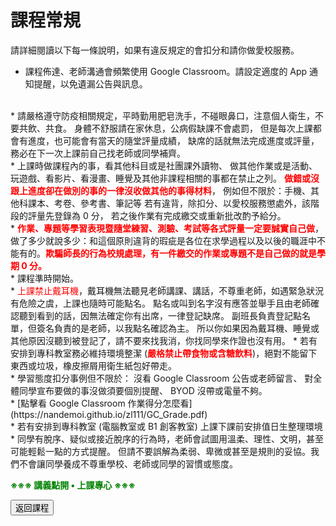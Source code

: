 
# 課程常規

請詳細閱讀以下每一條說明，如果有違反規定的會扣分和請你做愛校服務。

<!--* 課程全學期使用電腦，規劃全學期 BYOD (自帶電腦)，每次上課前一天請確保電池蓄電充足。如有問題請第一週上課提出。-->
* 課程佈達、老師溝通會頻繁使用 Google Classroom。請設定適度的 App 通知提醒，以免遺漏公告與訊息。
<br>
* 請嚴格遵守防疫相關規定，平時勤用肥皂洗手，不碰眼鼻口，注意個人衛生，不要共飲、共食。
身體不舒服請在家休息，公病假缺課不會處罰，
但是每次上課都會有進度，也可能會有當天的隨堂評量成績，
缺席的話就無法完成進度或評量，務必在下一次上課前自己找老師或同學補齊。
<br>
* 上課時做課程內的事，看其他科目或是社團課外讀物、
做其他作業或是活動、玩遊戲、看影片、看漫畫、睡覺及其他非課程相關的事都在禁止之列。
<b><span style="color:red">做錯或沒跟上進度卻在做別的事的一律沒收做其他的事得材料</span></b>，
例如但不限於：手機、其他科課本、考卷、參考書、筆記等
若有違背，除扣分、以愛校服務懲處外，該階段的評量先登錄為 0 分，
若之後作業有完成繳交或重新批改酌予給分。
<br>
* <b><span style="color:red">作業、專題等學習表現暨隨堂練習、測驗、考試等各式評量一定要誠實自己做</span></b>，做了多少就說多少：和這個原則違背的瑕疵是各位在求學過程以及以後的職涯中不能有的。<b><span style="color:red">欺騙師長的行為校規處理，有一件繳交的作業或專題不是自己做的就是學期 0 分。</span></b>
<br>
* 課程準時開始。
<br>
* <span style="color:red">上課禁止戴耳機</span>，戴耳機無法聽見老師講課、講話，不尊重老師，如遇緊急狀況有危險之虞，上課也隨時可能點名。
點名或叫到名字沒有應答並舉手且由老師確認聽到看到的話，因無法確定你有出席，一律登記缺席。
副班長負責登記點名單，但簽名負責的是老師，以我點名確認為主。
所以你如果因為戴耳機、睡覺或其他原因沒聽到被登記了，請不要來找我消，你找同學來作證也沒有用。
* 若有安排到專科教室務必維持環境整潔 (<b><span style="color:red">嚴格禁止帶食物或含糖飲料</span></b>)，絕對不能留下東西或垃圾，橡皮擦屑用衛生紙包好帶走。
<br>
* 學習態度扣分事例但不限於：
沒看 Google Classroom 公告或老師留言、
對全體同學宣布要做的事沒做須要個別提醒、
BYOD 沒帶或電量不夠。
<br>
* [點擊看 Google Classroom 作業得分怎麼看](https://nandemoi.github.io/zl111/GC_Grade.pdf)
<br>
* 若有安排到專科教室 (電腦教室或 B1 創客教室) 上課下課前安排值日生整理環境
<br>
* 同學有脫序、疑似或接近脫序的行為時，老師會試圖用溫柔、理性、文明，甚至可能輕鬆一點的方式提醒。
但請不要誤解為柔弱、卑微或甚至是規則的妥協。我們不會讓同學養成不尊重學校、老師或同學的習慣或態度。

<b><span style="color:green">※※※ 講義點開 • 上課專心 ※※※</span></b>

<button onclick="history.back()">返回課程</button>

